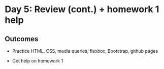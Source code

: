 # Day 5: Review (cont.) + homework 1 help

## Outcomes
* Practice HTML, CSS, media queries, flexbox, Bootstrap, github pages

* Get help on homework 1